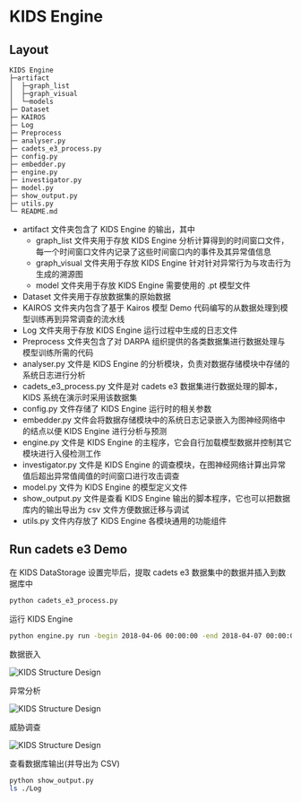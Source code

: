 <!--
 * @Date: 2024-07-14 13:11:11
 * @LastEditTime: 2024-07-22 23:40:56
 * @Description: 
-->
# KIDS Engine

## Layout

```plaintext
KIDS Engine
├─artifact
│  ├─graph_list
│  ├─graph_visual
│  └─models
├─ Dataset
├─ KAIROS
├─ Log
├─ Preprocess
├─ analyser.py
├─ cadets_e3_process.py
├─ config.py
├─ embedder.py
├─ engine.py
├─ investigator.py
├─ model.py
├─ show_output.py
├─ utils.py
└─ README.md
```

- artifact 文件夹包含了 KIDS Engine 的输出，其中
  - graph_list 文件夹用于存放 KIDS Engine 分析计算得到的时间窗口文件，每一个时间窗口文件内记录了这些时间窗口内的事件及其异常值信息
  - graph_visual 文件夹用于存放 KIDS Engine 针对针对异常行为与攻击行为生成的溯源图
  - model 文件夹用于存放 KIDS Engine 需要使用的 .pt 模型文件
- Dataset 文件夹用于存放数据集的原始数据
- KAIROS 文件夹内包含了基于 Kairos 模型 Demo 代码编写的从数据处理到模型训练再到异常调查的流水线
- Log 文件夹用于存放 KIDS Engine 运行过程中生成的日志文件
- Preprocess 文件夹包含了对 DARPA 组织提供的各类数据集进行数据处理与模型训练所需的代码
- analyser.py 文件是 KIDS Engine 的分析模块，负责对数据存储模块中存储的系统日志进行分析
- cadets_e3_process.py 文件是对 cadets e3 数据集进行数据处理的脚本，KIDS 系统在演示时采用该数据集
- config.py 文件存储了 KIDS Engine 运行时的相关参数
- embedder.py 文件会将数据存储模块中的系统日志记录嵌入为图神经网络中的结点以便 KIDS Engine 进行分析与预测
- engine.py 文件是 KIDS Engine 的主程序，它会自行加载模型数据并控制其它模块进行入侵检测工作
- investigator.py 文件是 KIDS Engine 的调查模块，在图神经网络计算出异常值后超出异常值阈值的时间窗口进行攻击调查
- model.py 文件为 KIDS Engine 的模型定义文件
- show_output.py 文件是查看 KIDS Engine 输出的脚本程序，它也可以把数据库内的输出导出为 csv 文件方便数据迁移与调试
- utils.py 文件内存放了 KIDS Engine 各模块通用的功能组件

## Run cadets e3 Demo

在 KIDS DataStorage 设置完毕后，提取 cadets e3 数据集中的数据并插入到数据库中

```bash
python cadets_e3_process.py
```

运行 KIDS Engine

```bash
python engine.py run -begin 2018-04-06 00:00:00 -end 2018-04-07 00:00:00
```

数据嵌入

![KIDS Structure Design](https://github.com/RuijieWu/KIDS/blob/main/Assets/KIDS&20Engine&20Embed.gif)

异常分析

![KIDS Structure Design](https://github.com/RuijieWu/KIDS/blob/main/Assets/KIDS&20Engine&20Analyse.gif)

威胁调查

![KIDS Structure Design](https://github.com/RuijieWu/KIDS/blob/main/Assets/KIDS&20Engine&20Investigate.gif)


查看数据库输出(并导出为 CSV)

```bash
python show_output.py
ls ./Log
```
